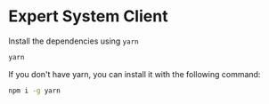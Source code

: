 # Expert System Client

Install the dependencies using `yarn`

```bash
yarn
```

If you don't have yarn, you can install it with the following command:

```bash
npm i -g yarn
```